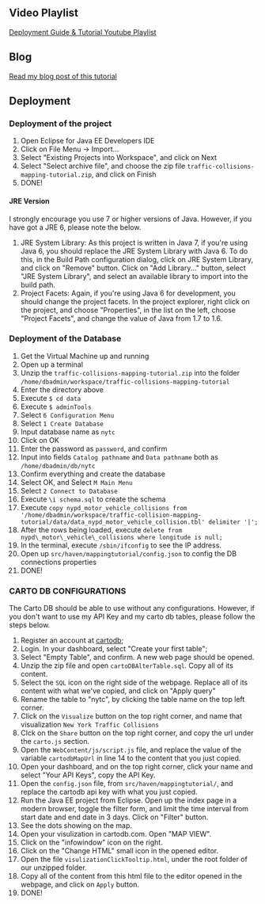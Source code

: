## Video Playlist
[Deployment Guide & Tutorial Youtube Playlist](https://www.youtube.com/playlist?list=PLSYa2aROWeB_m-hEPK5qKPBH2nZsHdMEW)

## Blog
[Read my blog post of this tutorial](http://blog.albusshin.com/tutorial/2015/03/15/New-York-City-traffic-collision-mapping-tutorial.html)

## Deployment

### Deployment of the project
1. Open Eclipse for Java EE Developers IDE
2. Click on File Menu -> Import...
3. Select "Existing Projects into Workspace", and click on Next
4. Select "Select archive file", and choose the zip file `traffic-collisions-mapping-tutorial.zip`, and click on Finish
5. DONE!

#### JRE Version
I strongly encourage you use 7 or higher versions of Java. However, if you have got a JRE 6, please note the below.

1. JRE System Library: As this project is written in Java 7, if you're using Java 6, you should replace the JRE System Library with Java 6. To do this, in the Build Path configuration dialog, click on JRE System Library, and click on "Remove" button. Click on "Add Library..." button, select "JRE System Library", and select an available library to import into the build path.
2. Project Facets: Again, if you're using Java 6 for development, you should change the project facets. In the project explorer, right click on the project, and choose "Properties", in the list on the left, choose "Project Facets", and change the value of Java from 1.7 to 1.6.

### Deployment of the Database
1. Get the Virtual Machine up and running
2. Open up a terminal
3. Unzip the `traffic-collisions-mapping-tutorial.zip` into the folder `/home/dbadmin/workspace/traffic-collisions-mapping-tutorial`
4. Enter the directory above
5. Execute `$ cd data`
6. Execute `$ adminTools`
7. Select `6 Configuration Menu`
8. Select `1 Create Database`
9. Input database name as `nytc`
10. Click on OK
11. Enter the password as `password`, and confirm
12. Input into fields `Catalog pathname` and `Data pathname` both as `/home/dbadmin/db/nytc`
13. Confirm everything and create the database
14. Select OK, and Select `M Main Menu`
15. Select `2 Connect to Database`
16. Execute `\i schema.sql` to create the schema
17. Execute `copy nypd_motor_vehicle_collisions from '/home/dbadmin/workspace/traffic-collision-mapping-tutorial/data/data_nypd_motor_vehicle_collision.tbl' delimiter '|';`
18. After the rows being loaded, execute `delete from nypd\_motor\_vehicle\_collisions where longitude is null;`
19. In the terminal, execute `/sbin/ifconfig` to see the IP address.
20. Open up `src/haven/mappingtutorial/config.json` to config the DB connections properties
21. DONE!

### CARTO DB CONFIGURATIONS
The Carto DB should be able to use without any configurations. However, if you don't want to use my API Key and my carto db tables, please follow the steps below.

1. Register an account at [cartodb](http://cartodb.com);
2. Login. In your dashboard, select "Create your first table";
3. Select "Empty Table", and confirm. A new web page should be opened.
4. Unzip the zip file and open `cartoDBAlterTable.sql`. Copy all of its content.
5. Select the `SQL` icon on the right side of the webpage. Replace all of its content with what we've copied, and click on "Apply query"
6. Rename the table to "nytc", by clicking the table name on the top left corner.
7. Click on the `Visualize` button on the top right corner, and name that visualization `New York Traffic Collisions`
8. Clck on the `Share` button on the top right corner, and copy the url under the `carto.js` section.
9. Open the `WebContent/js/script.js` file, and replace the value of the variable `cartodbMapUrl` in line 14 to the content that you just copied.
10. Open your dashboard, and on the top right corner, click your name and select "Your API Keys", copy the API Key.
11. Open the `config.json` file, from `src/haven/mappingtutorial/`, and replace the cartodb api key with what you just copied.
12. Run the Java EE project from Eclipse. Open up the index page in a modern browser, toggle the filter form, and limit the time interval from start date and end date in 3 days. Click on "Filter" button.
13. See the dots showing on the map.
14. Open your visulization in cartodb.com. Open "MAP VIEW".
15. Click on the "infowindow" icon on the right.
16. Click on the "Change HTML" small icon in the opened editor.
17. Open the file `visulizationClickTooltip.html`, under the root folder of our unzipped folder.
18. Copy all of the content from this html file to the editor opened in the webpage, and click on `Apply` button.
19. DONE!

